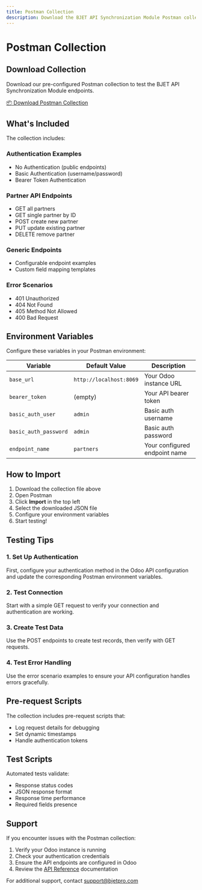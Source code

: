 ```yaml
---
title: Postman Collection
description: Download the BJET API Synchronization Module Postman collection
---
```


# Postman Collection

## Download Collection

Download our pre-configured Postman collection to test the BJET API Synchronization Module endpoints.

<a href="/bjet-documentation/postman/bjet-api-sync-collection.json" download className="postman-button">
  📦 Download Postman Collection
</a>

## What's Included

The collection includes:

### Authentication Examples
- No Authentication (public endpoints)
- Basic Authentication (username/password)
- Bearer Token Authentication

### Partner API Endpoints
- GET all partners
- GET single partner by ID
- POST create new partner
- PUT update existing partner
- DELETE remove partner

### Generic Endpoints
- Configurable endpoint examples
- Custom field mapping templates

### Error Scenarios
- 401 Unauthorized
- 404 Not Found
- 405 Method Not Allowed
- 400 Bad Request

## Environment Variables

Configure these variables in your Postman environment:

| Variable | Default Value | Description |
|----------|---------------|-------------|
| `base_url` | `http://localhost:8069` | Your Odoo instance URL |
| `bearer_token` | (empty) | Your API bearer token |
| `basic_auth_user` | `admin` | Basic auth username |
| `basic_auth_password` | `admin` | Basic auth password |
| `endpoint_name` | `partners` | Your configured endpoint name |

## How to Import

1. Download the collection file above
2. Open Postman
3. Click **Import** in the top left
4. Select the downloaded JSON file
5. Configure your environment variables
6. Start testing!

## Testing Tips

### 1. Set Up Authentication
First, configure your authentication method in the Odoo API configuration and update the corresponding Postman environment variables.

### 2. Test Connection
Start with a simple GET request to verify your connection and authentication are working.

### 3. Create Test Data
Use the POST endpoints to create test records, then verify with GET requests.

### 4. Test Error Handling
Use the error scenario examples to ensure your API configuration handles errors gracefully.

## Pre-request Scripts

The collection includes pre-request scripts that:
- Log request details for debugging
- Set dynamic timestamps
- Handle authentication tokens

## Test Scripts

Automated tests validate:
- Response status codes
- JSON response format
- Response time performance
- Required fields presence

## Support

If you encounter issues with the Postman collection:

1. Verify your Odoo instance is running
2. Check your authentication credentials
3. Ensure the API endpoints are configured in Odoo
4. Review the [API Reference](/docs/api-reference/endpoints) documentation

For additional support, contact [support@bjetpro.com](mailto:support@bjetpro.com)